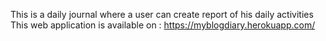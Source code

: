 This is a daily journal where a user can create report of his daily activities
This web application is available on : https://myblogdiary.herokuapp.com/
